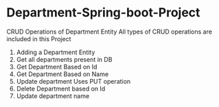 # Department-Spring-boot-Project
CRUD Operations of Department Entity
All types of CRUD operations are included in this Project
1. Adding a Department Entity
2. Get all departments present in DB
3. Get Department Based on Id
4. Get Department Based on Name
5. Update department Uses PUT operation
6. Delete Department based on Id
7. Update department name 
